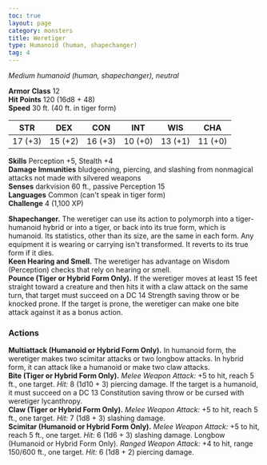 ```yaml
---
toc: true
layout: page
category: monsters
title: Weretiger
type: Humanoid (human, shapechanger)
tag: 4
---
```

_Medium humanoid (human, shapechanger), neutral_

**Armor Class** 12    
**Hit Points** 120 (16d8 + 48)    
**Speed** 30 ft. (40 ft. in tiger form) 

| STR     | DEX     | CON     | INT     | WIS     | CHA     |
|---------|---------|---------|---------|---------|---------|
| 17 (+3) | 15 (+2) | 16 (+3) | 10 (+0) | 13 (+1) | 11 (+0) |

**Skills** Perception +5, Stealth +4    
**Damage Immunities** bludgeoning, piercing, and slashing from nonmagical attacks not made with silvered weapons    
**Senses** darkvision 60 ft., passive Perception 15    
**Languages** Common (can't speak in tiger form)    
**Challenge** 4 (1,100 XP) 

**Shapechanger.** The weretiger can use its action to polymorph into a tiger-humanoid hybrid or into a tiger, or back into its true form, which is humanoid. Its statistics, other than its size, are the same in each form. Any equipment it is wearing or carrying isn't transformed. It reverts to its true form if it dies.    
**Keen Hearing and Smell.** The weretiger has advantage on Wisdom (Perception) checks that rely on hearing or smell.    
**Pounce (Tiger or Hybrid Form Only).** If the weretiger moves at least 15 feet straight toward a creature and then hits it with a claw attack on the same turn, that target must succeed on a DC 14 Strength saving throw or be knocked prone. If the target is prone, the weretiger can make one bite attack against it as a bonus action. 

### Actions 
**Multiattack (Humanoid or Hybrid Form Only).** In humanoid form, the weretiger makes two scimitar attacks or two longbow attacks. In hybrid form, it can attack like a humanoid or make two claw attacks.    
**Bite (Tiger or Hybrid Form Only).** _Melee Weapon Attack:_ +5 to hit, reach 5 ft., one target. _Hit:_ 8 (1d10 + 3) piercing damage. If the target is a humanoid, it must succeed on a DC 13 Constitution saving throw or be cursed with weretiger lycanthropy.    
**Claw (Tiger or Hybrid Form Only).** _Melee Weapon Attack:_ +5 to hit, reach 5 ft., one target. _Hit:_ 7 (1d8 + 3) slashing damage.    
**Scimitar (Humanoid or Hybrid Form Only).** _Melee Weapon Attack:_ +5 to hit, reach 5 ft., one target. _Hit:_ 6 (1d6 + 3) slashing damage. Longbow (Humanoid or Hybrid Form Only). _Ranged Weapon Attack:_ +4 to hit, range 150/600 ft., one target. _Hit:_ 6 (1d8 + 2) piercing damage.